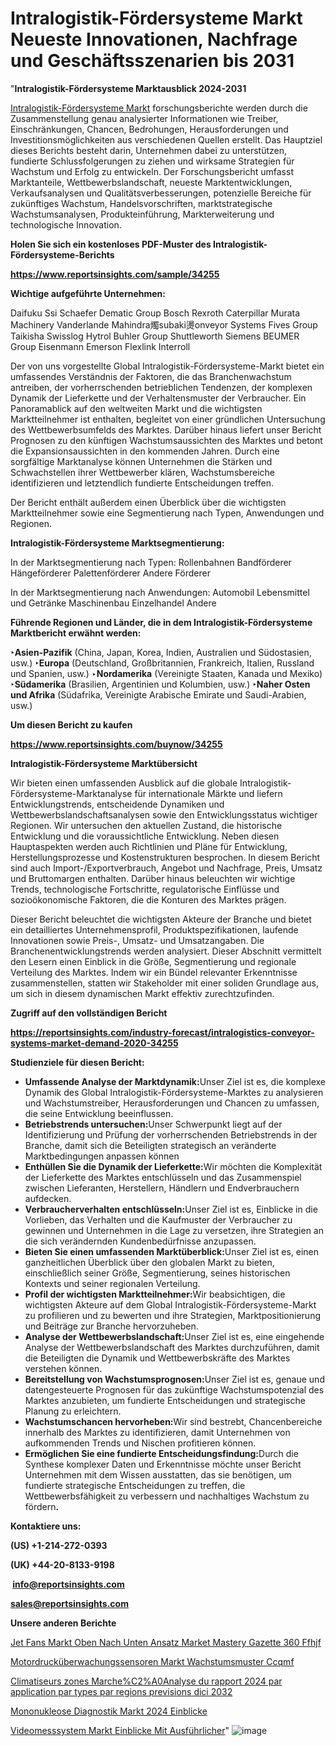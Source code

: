 # Intralogistik-Fördersysteme Markt Neueste Innovationen, Nachfrage und Geschäftsszenarien bis 2031

"<strong><b>Intralogistik-Fördersysteme Marktausblick 2024-2031</b></strong>

<a href=https://www.reportsinsights.com/sample/34255>Intralogistik-Fördersysteme Markt</a> forschungsberichte werden durch die Zusammenstellung genau analysierter Informationen wie Treiber, Einschränkungen, Chancen, Bedrohungen, Herausforderungen und Investitionsmöglichkeiten aus verschiedenen Quellen erstellt. Das Hauptziel dieses Berichts besteht darin, Unternehmen dabei zu unterstützen, fundierte Schlussfolgerungen zu ziehen und wirksame Strategien für Wachstum und Erfolg zu entwickeln. Der Forschungsbericht umfasst Marktanteile, Wettbewerbslandschaft, neueste Marktentwicklungen, Verkaufsanalysen und Qualitätsverbesserungen, potenzielle Bereiche für zukünftiges Wachstum, Handelsvorschriften, marktstrategische Wachstumsanalysen, Produkteinführung, Markterweiterung und technologische Innovation.

<strong><b>Holen Sie sich ein kostenloses PDF-Muster des Intralogistik-Fördersysteme-Berichts</b></strong>

<a href=https://www.reportsinsights.com/sample/34255><strong><u>https://www.reportsinsights.com/sample/34255</u></strong></a>

<strong>Wichtige aufgeführte Unternehmen:</strong>

Daifuku
Ssi Schaefer
Dematic Group
Bosch Rexroth
Caterpillar
Murata Machinery
Vanderlande
Mahindra燭subaki燙onveyor Systems
Fives Group
Taikisha
Swisslog
Hytrol
Buhler Group
Shuttleworth
Siemens
BEUMER Group
Eisenmann
Emerson
Flexlink
Interroll

Der von uns vorgestellte Global Intralogistik-Fördersysteme-Markt bietet ein umfassendes Verständnis der Faktoren, die das Branchenwachstum antreiben, der vorherrschenden betrieblichen Tendenzen, der komplexen Dynamik der Lieferkette und der Verhaltensmuster der Verbraucher. Ein Panoramablick auf den weltweiten Markt und die wichtigsten Marktteilnehmer ist enthalten, begleitet von einer gründlichen Untersuchung des Wettbewerbsumfelds des Marktes. Darüber hinaus liefert unser Bericht Prognosen zu den künftigen Wachstumsaussichten des Marktes und betont die Expansionsaussichten in den kommenden Jahren. Durch eine sorgfältige Marktanalyse können Unternehmen die Stärken und Schwachstellen ihrer Wettbewerber klären, Wachstumsbereiche identifizieren und letztendlich fundierte Entscheidungen treffen.

Der Bericht enthält außerdem einen Überblick über die wichtigsten Marktteilnehmer sowie eine Segmentierung nach Typen, Anwendungen und Regionen.

<strong>Intralogistik-Fördersysteme Marktsegmentierung:</strong>

In der Marktsegmentierung nach Typen:
Rollenbahnen
Bandförderer
Hängeförderer
Palettenförderer
Andere Förderer

In der Marktsegmentierung nach Anwendungen:
Automobil
Lebensmittel und Getränke
Maschinenbau
Einzelhandel
Andere

<strong><b>Führende Regionen und Länder, die in dem Intralogistik-Fördersysteme Marktbericht erwähnt werden:</b></strong>

<strong><b>‣Asien-Pazifik</b></strong> (China, Japan, Korea, Indien, Australien und Südostasien, usw.)
<strong><b>‣Europa</b></strong> (Deutschland, Großbritannien, Frankreich, Italien, Russland und Spanien, usw.)
‣<strong><b>Nordamerika</b></strong> (Vereinigte Staaten, Kanada und Mexiko)
<strong><b>‣Südamerika</b></strong> (Brasilien, Argentinien und Kolumbien, usw.)
<strong><b>‣Naher Osten und Afrika</b></strong> (Südafrika, Vereinigte Arabische Emirate und Saudi-Arabien, usw.)

<strong>Um diesen Bericht zu kaufen</strong>

<a href=https://www.reportsinsights.com/buynow/34255><strong><u>https://www.reportsinsights.com/buynow/34255</u></strong></a>

<strong>Intralogistik-Fördersysteme Marktübersicht</strong>

Wir bieten einen umfassenden Ausblick auf die globale Intralogistik-Fördersysteme-Marktanalyse für internationale Märkte und liefern Entwicklungstrends, entscheidende Dynamiken und Wettbewerbslandschaftsanalysen sowie den Entwicklungsstatus wichtiger Regionen. Wir untersuchen den aktuellen Zustand, die historische Entwicklung und die voraussichtliche Entwicklung. Neben diesen Hauptaspekten werden auch Richtlinien und Pläne für Entwicklung, Herstellungsprozesse und Kostenstrukturen besprochen. In diesem Bericht sind auch Import-/Exportverbrauch, Angebot und Nachfrage, Preis, Umsatz und Bruttomargen enthalten. Darüber hinaus beleuchten wir wichtige Trends, technologische Fortschritte, regulatorische Einflüsse und sozioökonomische Faktoren, die die Konturen des Marktes prägen.

Dieser Bericht beleuchtet die wichtigsten Akteure der Branche und bietet ein detailliertes Unternehmensprofil, Produktspezifikationen, laufende Innovationen sowie Preis-, Umsatz- und Umsatzangaben. Die Branchenentwicklungstrends werden analysiert. Dieser Abschnitt vermittelt den Lesern einen Einblick in die Größe, Segmentierung und regionale Verteilung des Marktes. Indem wir ein Bündel relevanter Erkenntnisse zusammenstellen, statten wir Stakeholder mit einer soliden Grundlage aus, um sich in diesem dynamischen Markt effektiv zurechtzufinden.

<strong>Zugriff auf den vollständigen Bericht</strong>

<a href=https://reportsinsights.com/industry-forecast/intralogistics-conveyor-systems-market-demand-2020-34255><strong>https://reportsinsights.com/industry-forecast/intralogistics-conveyor-systems-market-demand-2020-34255</strong></a>

<strong>Studienziele für diesen Bericht:</strong>
<ul>
  <li><strong>Umfassende Analyse der Marktdynamik:</strong>Unser Ziel ist es, die komplexe Dynamik des Global Intralogistik-Fördersysteme-Marktes zu analysieren und Wachstumstreiber, Herausforderungen und Chancen zu umfassen, die seine Entwicklung beeinflussen.</li>
  <li><strong>Betriebstrends untersuchen:</strong>Unser Schwerpunkt liegt auf der Identifizierung und Prüfung der vorherrschenden Betriebstrends in der Branche, damit sich die Beteiligten strategisch an veränderte Marktbedingungen anpassen können</li>
  <li><strong>Enthüllen Sie die Dynamik der Lieferkette:</strong>Wir möchten die Komplexität der Lieferkette des Marktes entschlüsseln und das Zusammenspiel zwischen Lieferanten, Herstellern, Händlern und Endverbrauchern aufdecken.</li>
  <li><strong>Verbraucherverhalten entschlüsseln:</strong>Unser Ziel ist es, Einblicke in die Vorlieben, das Verhalten und die Kaufmuster der Verbraucher zu gewinnen und Unternehmen in die Lage zu versetzen, ihre Strategien an die sich verändernden Kundenbedürfnisse anzupassen.</li>
  <li><strong>Bieten Sie einen umfassenden Marktüberblick:</strong>Unser Ziel ist es, einen ganzheitlichen Überblick über den globalen Markt zu bieten, einschließlich seiner Größe, Segmentierung, seines historischen Kontexts und seiner regionalen Verteilung.</li>
  <li><strong>Profil der wichtigsten Marktteilnehmer:</strong>Wir beabsichtigen, die wichtigsten Akteure auf dem Global Intralogistik-Fördersysteme-Markt zu profilieren und zu bewerten und ihre Strategien, Marktpositionierung und Beiträge zur Branche hervorzuheben.</li>
  <li><strong>Analyse der Wettbewerbslandschaft:</strong>Unser Ziel ist es, eine eingehende Analyse der Wettbewerbslandschaft des Marktes durchzuführen, damit die Beteiligten die Dynamik und Wettbewerbskräfte des Marktes verstehen können.</li>
  <li><strong>Bereitstellung von Wachstumsprognosen:</strong>Unser Ziel ist es, genaue und datengesteuerte Prognosen für das zukünftige Wachstumspotenzial des Marktes anzubieten, um fundierte Entscheidungen und strategische Planung zu erleichtern.</li>
  <li><strong>Wachstumschancen hervorheben:</strong>Wir sind bestrebt, Chancenbereiche innerhalb des Marktes zu identifizieren, damit Unternehmen von aufkommenden Trends und Nischen profitieren können.</li>
  <li><strong>Ermöglichen Sie eine fundierte Entscheidungsfindung:</strong>Durch die Synthese komplexer Daten und Erkenntnisse möchte unser Bericht Unternehmen mit dem Wissen ausstatten, das sie benötigen, um fundierte strategische Entscheidungen zu treffen, die Wettbewerbsfähigkeit zu verbessern und nachhaltiges Wachstum zu fördern<strong>.</strong></li>
</ul>
<strong>Kontaktiere uns:</strong>

<strong>(US) +1-214-272-0393</strong>

<strong>(UK) +44-20-8133-9198</strong>

<strong> </strong><a href=info@reportsinsights.com><strong><u>info@reportsinsights.com</u></strong></a>

<a href=sales@reportsinsights.com><strong><u>sales@reportsinsights.com</u></strong></a>

<strong>Unsere anderen Berichte</strong>

<a href=https://de.linkedin.com/pulse/jet-fans-markt-oben-nach-unten-ansatz-market-mastery-gazette-360-ffhjf/>Jet Fans Markt Oben Nach Unten Ansatz Market Mastery Gazette 360 Ffhjf</a>

<a href=https://de.linkedin.com/pulse/motordrucküberwachungssensoren-markt-wachstumsmuster-ccqmf/>Motordrucküberwachungssensoren Markt Wachstumsmuster Ccqmf</a>

<a href=https://github.com/daminid12/RImarketgrowth/blob/main/Climatiseurs-zones-Marche%C2%A0Analyse-du-rapport-2024-par-application-par-types-par-regions-previsions-dici-2032.md>Climatiseurs zones Marche%C2%A0Analyse du rapport 2024 par application par types par regions previsions dici 2032</a>

<a href=https://de.linkedin.com/pulse/mononukleose-diagnostik-markt-2024-einblicke>Mononukleose Diagnostik Markt 2024 Einblicke</a>

<a href=https://de.linkedin.com/pulse/videomesssystem-markt-einblicke-mit-ausführlicher>Videomesssystem Markt Einblicke Mit Ausführlicher</a>"
![image](https://github.com/Jaayaachit/RIResearch/assets/158452289/34fcc9d6-9a09-4670-88ac-28b665a4fc2a)
